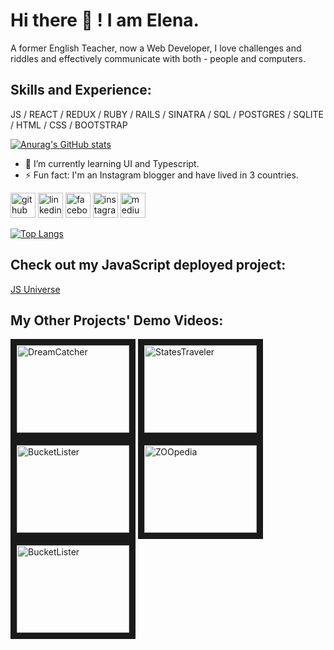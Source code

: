# Hi there 👋 ! I am Elena.

A former English Teacher, now a Web Developer, I love challenges and riddles and effectively communicate with both - people and computers.

## Skills and Experience:
JS / REACT / REDUX / RUBY / RAILS / SINATRA / SQL / POSTGRES / SQLITE / HTML / CSS / BOOTSTRAP

[![Anurag's GitHub stats](https://github-readme-stats.vercel.app/api?username=Elena-Weber&show_icons=true&theme=tokyonight)](https://github.com/anuraghazra/github-readme-stats)



- 🌱 I’m currently learning UI and Typescript. 
- ⚡ Fun fact: I'm an Instagram blogger and have lived in 3 countries. 


[<img src='https://cdn.jsdelivr.net/npm/simple-icons@3.0.1/icons/github.svg' alt='github' height='40'>](https://github.com/Elena-Weber)  [<img src='https://cdn.jsdelivr.net/npm/simple-icons@3.0.1/icons/linkedin.svg' alt='linkedin' height='40'>](https://www.linkedin.com/in/elenaweber/)  [<img src='https://cdn.jsdelivr.net/npm/simple-icons@3.0.1/icons/facebook.svg' alt='facebook' height='40'>](https://www.facebook.com/elenaweber.d)  [<img src='https://cdn.jsdelivr.net/npm/simple-icons@3.0.1/icons/instagram.svg' alt='instagram' height='40'>](https://www.instagram.com/elena_in_america/)  [<img src='https://cdn.jsdelivr.net/npm/simple-icons@3.0.1/icons/medium.svg' alt='medium' height='40'>](https://teacher-in-tech.medium.com/)  

[![Top Langs](https://github-readme-stats.vercel.app/api/top-langs/?username=Elena-Weber)](https://github.com/anuraghazra/github-readme-stats)

## Check out my JavaScript deployed project:
[JS Universe](https://gelatinous-apricot-lillipilli.glitch.me)

## My Other Projects' Demo Videos:
<a href="http://www.youtube.com/watch?feature=player_embedded&v=X1MBd6Rv0yg
" target="_blank"><img src="http://img.youtube.com/vi/X1MBd6Rv0yg/0.jpg" 
alt="DreamCatcher" width="180" height="140" border="10" /></a>
<a href="http://www.youtube.com/watch?feature=player_embedded&v=WLQMcfGlIHo
" target="_blank"><img src="http://img.youtube.com/vi/WLQMcfGlIHo/0.jpg" 
alt="StatesTraveler" width="180" height="140" border="10" /></a>
<a href="http://www.youtube.com/watch?feature=player_embedded&v=3LAa_We8CC4
" target="_blank"><img src="http://img.youtube.com/vi/3LAa_We8CC4/0.jpg" 
alt="BucketLister" width="180" height="140" border="10" /></a>
<a href="http://www.youtube.com/watch?feature=player_embedded&v=cwrpHJvBk2k
" target="_blank"><img src="http://img.youtube.com/vi/cwrpHJvBk2k/0.jpg" 
alt="ZOOpedia" width="180" height="140" border="10" /></a>
<a href="http://www.youtube.com/watch?feature=player_embedded&v=tSHxcHZLaok
" target="_blank"><img src="http://img.youtube.com/vi/tSHxcHZLaok/0.jpg" 
alt="BucketLister" width="180" height="140" border="10" /></a>
